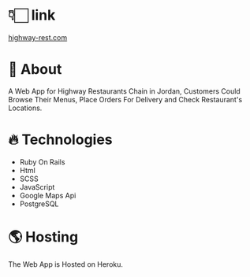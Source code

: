 # 👇🏻 link 
 [highway-rest.com](https://www.highway-rest.com/)

# 🍕 About  
A Web App for Highway Restaurants Chain in Jordan, Customers Could Browse Their Menus, Place Orders For Delivery and Check Restaurant's Locations.

# 🔥 Technologies  
- Ruby On Rails
- Html
- SCSS
- JavaScript
- Google Maps Api
- PostgreSQL

# 🌎 Hosting  
The Web App is Hosted on Heroku. 
